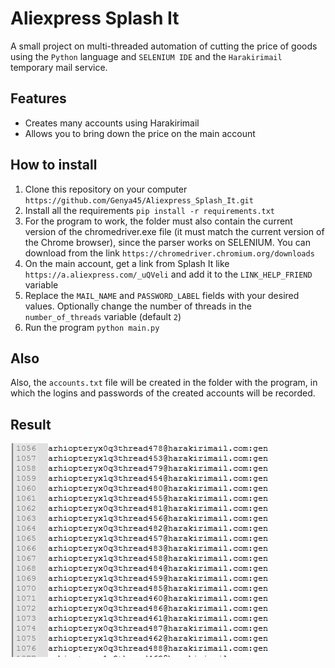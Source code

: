 # Aliexpress Splash It
A small project on multi-threaded automation of cutting the price of goods using the `Python` language and `SELENIUM IDE` and the `Harakirimail` temporary mail service.

## Features
* Creates many accounts using Harakirimail
* Allows you to bring down the price on the main account

## How to install
1. Clone this repository on your computer
`https://github.com/Genya45/Aliexpress_Splash_It.git`
2. Install all the requirements `pip install -r requirements.txt`
3. For the program to work, the folder must also contain the current version of the chromedriver.exe file (it must match the current version of the Chrome browser), since the parser works on SELENIUM. You can download from the link `https://chromedriver.chromium.org/downloads`
4. On the main account, get a link from Splash It like `https://a.aliexpress.com/_uQVeli` and add it to the `LINK_HELP_FRIEND` variable
5. Replace the `MAIL_NAME` and `PASSWORD_LABEL` fields with your desired values. Optionally change the number of threads in the `number_of_threads` variable (default `2`)
6. Run the program
`python main.py`


## Also
Also, the `accounts.txt` file will be created in the folder with the program, in which the logins and passwords of the created accounts will be recorded.

## Result

![alt text](https://github.com/Genya45/Aliexpress_Splash_It/blob/main/Screenshot.png)
